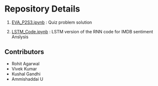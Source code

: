 # Repository Details

1. [EVA_P2S3.ipynb](https://github.com/TSAI-END3-Group/Session_RNN/blob/master/EVA_P2S3.ipynb) : Quiz problem solution   

2. [LSTM_Code.ipynb](https://github.com/TSAI-END3-Group/Session_RNN/blob/master/LSTM_Code.ipynb) : LSTM version of the RNN code for IMDB sentiment Anslysis



## Contributors
* Rohit Agarwal
* Vivek Kumar
* Kushal Gandhi
* Ammishaddai U



